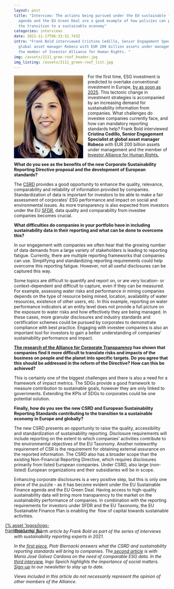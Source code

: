 ```yaml
---
layout: post
title: "Interview: The actions being pursued under the EU sustainable finance
  agenda and the EU Green Deal are a good example of how policies can promote
  the transition to a sustainable economy"
categories: interviews
date: 2021-11-17T06:33:52.743Z
intro: "Frank Bold interviewed Cristina Cedillo, Senior Engagement Specialist at
  global asset manager Robeco with EUR 200 billion assets under management and
  the member of Investor Alliance for Human Rights. "
img: /assets/2111_gree-roof_header.jpg
img_listing: /assets/2111_green-roof_list.jpg
---
```

<img src="/assets/cristina-cedillo-torres-robeco.jpg" style="float: left;width: 225px;height: 270px;padding-right: 15px; padding-bottom: 10px; margin-top: 5px;" alt="cristina-cedillo-torres" title="cristina-cedillo-torres" />

For the first time, ESG investment is predicted to overtake conventional investment in Europe, [by as soon as 2025](https://www.pwc.lu/en/sustainable-finance/docs/pwc-esg-report-the-growth-opportunity-of-the-century.pdf). This tectonic change in investment strategies is accompanied by an increasing demand for sustainability information from companies. What challenges do investee companies currently face, and how can mandatory reporting standards help? Frank Bold interviewed **Cristina Cedillo, Senior Engagement Specialist at global asset manager Robeco** with EUR 200 billion assets under management and the member of [Investor Alliance for Human Rights.](https://investorsforhumanrights.org/)

**What do you see as the benefits of the new Corporate Sustainability Reporting Directive proposal and the development of European standards?**

The [CSRD](https://ec.europa.eu/info/business-economy-euro/company-reporting-and-auditing/company-reporting/corporate-sustainability-reporting_en) provides a good opportunity to enhance the quality, relevance, comparability and reliability of information provided by companies. Standardization of data is important for investors to be able to make a fair assessment of corporates' ESG performance and impact on social and environmental issues. As more transparency is also expected from investors under the EU [SFDR](https://eur-lex.europa.eu/eli/reg/2019/2088/oj), data quality and comparability from investee companies becomes crucial.

**What difficulties do companies in your portfolio have in including sustainability data in their reporting and what can be done to overcome this?**

In our engagement with companies we often hear that the growing number of data demands from a large variety of stakeholders is leading to reporting fatigue. Currently, there are multiple reporting frameworks that companies can use. Simplifying and standardizing reporting requirements could help overcome this reporting fatigue. However, not all useful disclosures can be captured this way.

Some topics are difficult to quantify and report on, or are very location- or context-dependent and difficult to capture, even if they can be measured. For example, assessing water risks and performance in mining companies depends on the type of resource being mined, location, availability of water resources, existence of other users, etc. In this example, reporting on water performance indicators at an entity level does not provide a full picture on the exposure to water risks and how effectively they are being managed. In these cases, more granular disclosures and industry standards and certification schemes could be pursued by corporates to demonstrate compliance with best practice. Engaging with investee companies is also an important tool for investors to gain a better understanding of companies' sustainability performance and impact.

**[The research of the Alliance for Corporate Transparency](https://www.allianceforcorporatetransparency.org/) has shown that companies find it more difficult to translate risks and impacts of the business on people and the planet into specific targets. Do you agree that this should be addressed in the reform of the Directive? How can this be achieved?**

This is certainly one of the biggest challenges and there is also a need for a framework of impact metrics. The SDGs provide a good framework to measure contribution to sustainable goals, however they are only linked to governments. Extending the KPIs of SDGs to corporates could be one potential solution.

**Finally, how do you see the new CSRD and European Sustainability Reporting Standards contributing to the transition to a sustainable economy in Europe and globally?**

The new CSRD presents an opportunity to raise the quality, accessibility and standardization of sustainability reporting. Disclosure requirements will include reporting on the extent to which companies’ activities contribute to the environmental objectives of the EU Taxonomy. Another noteworthy requirement of CSR is the requirement for obtaining external assurance on the reported information. The CSRD also has a broader scope than the existing Non-Financial Reporting Directive, which requires disclosures primarily from listed European companies. Under CSRD, also large (non-listed) European organizations and their subsidiaries will be in scope. 

Enhancing corporate disclosures is a very positive step, but this is only one piece of the puzzle - as it has become evident under the EU Sustainable Finance agenda and the EU Green Deal. Having access to high-quality sustainability data will bring more transparency to the market on the sustainability performance of companies. In combination with the reporting requirements for investors under SFDR and the EU Taxonomy, the EU Sustainable Finance Plan is enabling the  flow of capital towards sustainable activities.

<a href="https://en.frankbold.org/" style="
max-width: 200px;
display: block;
margin-left: -29px;
margin-bottom: -29px;">{% asset 'logos/logo-frankbold.png' %}</a>

*This is the fourth article by Frank Bold as part of the series of interviews with sustainability reporting experts in 2021.* 

*In the [first piece](bit.ly/3oxDX6G), Piotr Biernacki answers what the CSRD and sustainability reporting standards will bring to companies. The[ second article](https://www.allianceforcorporatetransparency.org/news/interview-sustainability-standards-are-needed-to-ensure-comparability-and-fair-competition-so-is-the-genuine-commitment-of-key-stakeholders-to-sustainability.html) is with Maria José Galvez Cardona on the need of comparable ESG data. In the [third interview](https://www.allianceforcorporatetransparency.org/news/interview-the-csrd-and-reporting-standards-are-challenging-but-these-efforts-are-necessary-to-increase-the-pace-of-transition.html), Ingo Speich highlights the importance of social matters.* *[Sign-up](https://purposeofcorporation.us10.list-manage.com/subscribe?u=66bafd0ef0d33f5bf8fbe1e87&id=113ab4bd34) to our newsletter to stay up to date.*

*Views included in this article do not necessarily represent the opinion of other members of the Alliance.*